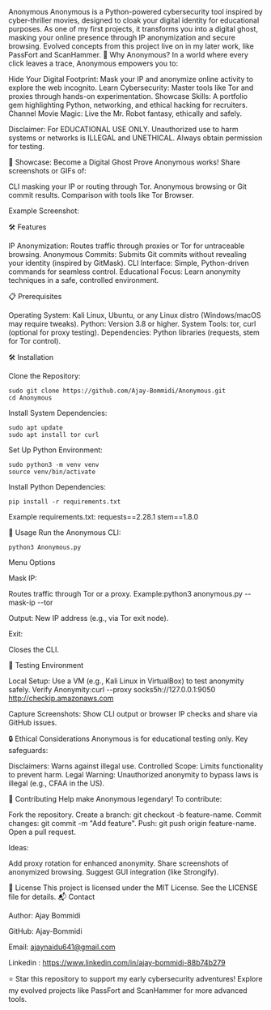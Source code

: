 Anonymous
Anonymous is a Python-powered cybersecurity tool inspired by cyber-thriller movies, designed to cloak your digital identity for educational purposes. As one of my first projects, it transforms you into a digital ghost, masking your online presence through IP anonymization and secure browsing. Evolved concepts from this project live on in my later work, like PassFort and ScanHammer.
🚀 Why Anonymous?
In a world where every click leaves a trace, Anonymous empowers you to:

Hide Your Digital Footprint: Mask your IP and anonymize online activity to explore the web incognito.
Learn Cybersecurity: Master tools like Tor and proxies through hands-on experimentation.
Showcase Skills: A portfolio gem highlighting Python, networking, and ethical hacking for recruiters.
Channel Movie Magic: Live the Mr. Robot fantasy, ethically and safely.


Disclaimer: For EDUCATIONAL USE ONLY. Unauthorized use to harm systems or networks is ILLEGAL and UNETHICAL. Always obtain permission for testing.

📸 Showcase: Become a Digital Ghost
Prove Anonymous works! Share screenshots or GIFs of:

CLI masking your IP or routing through Tor.
Anonymous browsing or Git commit results.
Comparison with tools like Tor Browser.

Example Screenshot:



🛠️ Features

IP Anonymization: Routes traffic through proxies or Tor for untraceable browsing.
Anonymous Commits: Submits Git commits without revealing your identity (inspired by GitMask).
CLI Interface: Simple, Python-driven commands for seamless control.
Educational Focus: Learn anonymity techniques in a safe, controlled environment.

📋 Prerequisites

Operating System: Kali Linux, Ubuntu, or any Linux distro (Windows/macOS may require tweaks).
Python: Version 3.8 or higher.
System Tools: tor, curl (optional for proxy testing).
Dependencies: Python libraries (requests, stem for Tor control).

🛠️ Installation

Clone the Repository:
```
sudo git clone https://github.com/Ajay-Bommidi/Anonymous.git
cd Anonymous
```

Install System Dependencies:
```
sudo apt update
sudo apt install tor curl
```


Set Up Python Environment:
```
sudo python3 -m venv venv
source venv/bin/activate
```


Install Python Dependencies:
```
pip install -r requirements.txt
```

Example requirements.txt:
requests==2.28.1
stem==1.8.0


🚀 Usage
Run the Anonymous CLI:
```
python3 Anonymous.py
```

Menu Options

Mask IP:

Routes traffic through Tor or a proxy.
Example:python3 anonymous.py --mask-ip --tor

Output: New IP address (e.g., via Tor exit node).

Exit:

Closes the CLI.

🧪 Testing Environment

Local Setup: Use a VM (e.g., Kali Linux in VirtualBox) to test anonymity safely.
Verify Anonymity:curl --proxy socks5h://127.0.0.1:9050 http://checkip.amazonaws.com


Capture Screenshots: Show CLI output or browser IP checks and share via GitHub issues.

🔒 Ethical Considerations
Anonymous is for educational testing only. Key safeguards:

Disclaimers: Warns against illegal use.
Controlled Scope: Limits functionality to prevent harm.
Legal Warning: Unauthorized anonymity to bypass laws is illegal (e.g., CFAA in the US).

🤝 Contributing
Help make Anonymous legendary! To contribute:

Fork the repository.
Create a branch: git checkout -b feature-name.
Commit changes: git commit -m "Add feature".
Push: git push origin feature-name.
Open a pull request.

Ideas:

Add proxy rotation for enhanced anonymity.
Share screenshots of anonymized browsing.
Suggest GUI integration (like Strongify).

📄 License
This project is licensed under the MIT License. See the LICENSE file for details.
📬 Contact

Author: Ajay Bommidi

GitHub: Ajay-Bommidi

Email: ajaynaidu641@gmail.com

Linkedin : https://www.linkedin.com/in/ajay-bommidi-88b74b279


⭐ Star this repository to support my early cybersecurity adventures! Explore my evolved projects like PassFort and ScanHammer for more advanced tools.
